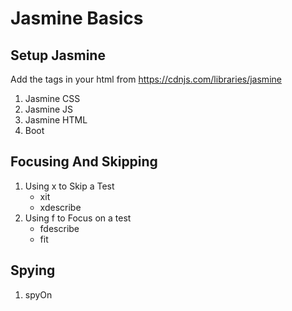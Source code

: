 # Jasmine Basics

## Setup Jasmine

Add the tags in your html from https://cdnjs.com/libraries/jasmine

1. Jasmine CSS
2. Jasmine JS
3. Jasmine HTML
4. Boot


## Focusing And Skipping 

1. Using x to Skip a Test
    - xit
    - xdescribe
2. Using f to Focus on a test
    - fdescribe
    - fit
    

## Spying

1. spyOn
